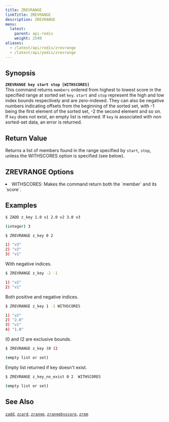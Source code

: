 ```yaml
---
title: ZREVRANGE
linkTitle: ZREVRANGE
description: ZREVRANGE
menu:
  latest:
    parent: api-redis
    weight: 2540
aliases:
  - /latest/api/redis/zrevrange
  - /latest/api/yedis/zrevrange
---
```


## Synopsis
<b>`ZREVRANGE key start stop [WITHSCORES]`</b><br>
This command returns `members` ordered from highest to lowest score in the specified range at sorted set `key`.
`start` and `stop` represent the high and low index bounds respectively and are zero-indexed. They can also be negative
numbers indicating offsets from the beginning of the sorted set, with -1 being the first element of the sorted set, -2 the second element and so on.
If `key` does not exist, an empty list is returned. If `key` is associated with non sorted-set data, an error is returned.

## Return Value
Returns a list of members found in the range specified by `start`, `stop`, unless the WITHSCORES option is specified (see below).

## ZREVRANGE Options
<li> WITHSCORES: Makes the command return both the `member` and its `score`.</li>

## Examples
```{.sh .copy .separator-dollar}
$ ZADD z_key 1.0 v1 2.0 v2 3.0 v3
```
```sh
(integer) 3
```
```{.sh .copy .separator-dollar}
$ ZREVRANGE z_key 0 2
```
```sh
1) "v3"
2) "v2"
3) "v1"
```
With negative indices.
```{.sh .copy .separator-dollar}
$ ZREVRANGE z_key -2 -1
```
```sh
1) "v2"
2) "v1"
```
Both positive and negative indices.
```{.sh .copy .separator-dollar}
$ ZREVRANGE z_key 1 -1 WITHSCORES
```
```sh
1) "v2"
2) "2.0"
3) "v1"
4) "1.0"
```
(0 and (2 are exclusive bounds.
```{.sh .copy .separator-dollar}
$ ZREVRANGE z_key (0 (2
```
```sh
(empty list or set)
```
Empty list returned if key doesn't exist.
```{.sh .copy .separator-dollar}
$ ZREVRANGE z_key_no_exist 0 2  WITHSCORES
```
```sh
(empty list or set)
```

## See Also
[`zadd`](../zadd/), [`zcard`](../zcard/), [`zrange`](../zrange/), [`zrangebyscore`](../zrangebyscore/), [`zrem`](../zrem)
